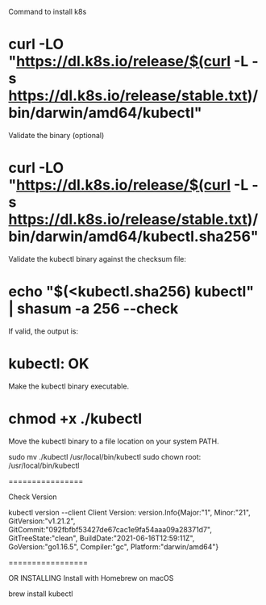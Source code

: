 Command to install k8s

curl -LO "https://dl.k8s.io/release/$(curl -L -s https://dl.k8s.io/release/stable.txt)/bin/darwin/amd64/kubectl"
=============
Validate the binary (optional)

curl -LO "https://dl.k8s.io/release/$(curl -L -s https://dl.k8s.io/release/stable.txt)/bin/darwin/amd64/kubectl.sha256"
===============
Validate the kubectl binary against the checksum file:

echo "$(<kubectl.sha256)  kubectl" | shasum -a 256 --check
================
If valid, the output is:

kubectl: OK
==================

Make the kubectl binary executable.

chmod +x ./kubectl
=================
Move the kubectl binary to a file location on your system PATH.

sudo mv ./kubectl /usr/local/bin/kubectl
sudo chown root: /usr/local/bin/kubectl

================

Check Version

kubectl version --client
Client Version: version.Info{Major:"1", Minor:"21", GitVersion:"v1.21.2", GitCommit:"092fbfbf53427de67cac1e9fa54aaa09a28371d7", GitTreeState:"clean", BuildDate:"2021-06-16T12:59:11Z", GoVersion:"go1.16.5", Compiler:"gc", Platform:"darwin/amd64"}

=================


OR INSTALLING
Install with Homebrew on macOS

brew install kubectl 
